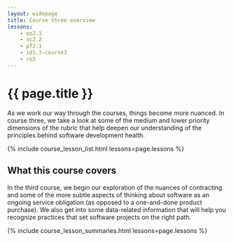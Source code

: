 ```yaml
---
layout: widepage
title: Course three overview
lessons:
    - oo2.1
    - sc2.2
    - pf2.1
    - id1.3-course3
    - ro3
---
```


# {{ page.title }}

 As we work our way through the courses, things become more nuanced. In course three, we take a look at some of the medium and lower priority dimensions of the rubric that help deepen our understanding of the principles behind software development health. 

{% include course_lesson_list.html lessons=page.lessons %}

## What this course covers

In the third course, we begin our exploration of the nuances of contracting and some of the more subtle aspects of thinking about software as an ongoing service obligation (as opposed to a one-and-done product purchase). We also get into some data-related information that will help you recognize practices that set software projects on the right path.

{% include course_lesson_summaries.html lessons=page.lessons %}
